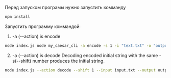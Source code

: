 Перед запуском програмы нужно запустить комманду

```bash
npm install
```

Запустить программу коммандой:

1. -a (--action) is encode

```bash
node index.js node my_caesar_cli -a encode -s 1 -i "text.txt" -o "output.txt"

```

2.  -a (--action) is decode
    Decoding encoded initial string with the same -s(--shift) number produces the initial string.

```bash
node index.js --action decode --shift 1 --input input.txt --output output.txt
```
